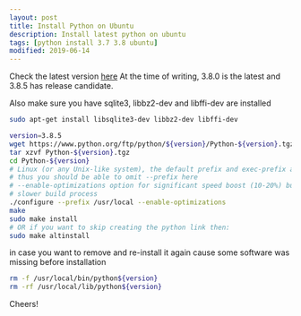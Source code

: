 ```yaml
---
layout: post
title: Install Python on Ubuntu
description: Install latest python on ubuntu
tags: [python install 3.7 3.8 ubuntu]
modified: 2019-06-14
---
```


Check the latest version [here](https://www.python.org/)
At the time of writing, 3.8.0 is the latest and 3.8.5 has release candidate.

Also make sure you have sqlite3, libbz2-dev and libffi-dev are installed
```bash
sudo apt-get install libsqlite3-dev libbz2-dev libffi-dev
```

```bash
version=3.8.5
wget https://www.python.org/ftp/python/${version}/Python-${version}.tgz
tar xzvf Python-${version}.tgz
cd Python-${version}
# Linux (or any Unix-like system), the default prefix and exec-prefix are /usr/local.
# thus you should be able to omit --prefix here
# --enable-optimizations option for significant speed boost (10-20%) but much
# slower build process
./configure --prefix /usr/local --enable-optimizations
make
sudo make install
# OR if you want to skip creating the python link then:
sudo make altinstall
```

in case you want to remove and re-install it again cause some software
was missing before installation
```bash
rm -f /usr/local/bin/python${version}
rm -rf /usr/local/lib/python${version}
```

Cheers!
